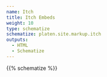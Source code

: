 ```yaml
---
name: Itch
title: Itch Embeds
weight: 10
type: schematize
schematize: platen.site.markup.itch
outputs:
  - HTML
  - Schematize
---
```


{{% schematize %}}
